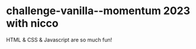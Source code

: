 # challenge-vanilla--momentum 2023 with nicco

<!-- Javascript so much better! -->

HTML & CSS & Javascript are so much fun!
